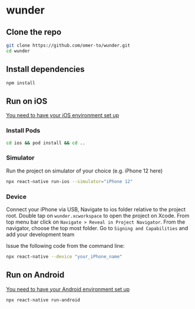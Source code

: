 # wunder

## Clone the repo

```bash
git clone https://github.com/omer-to/wunder.git
cd wunder
```

## Install dependencies

```bash
npm install
```



## Run on iOS

[You need to have your iOS environment set up](https://reactnative.dev/docs/environment-setup)

### Install Pods

```bash
cd ios && pod install && cd ..
```

### Simulator

Run the project on simulator of your choice (e.g. iPhone 12 here)
```bash
npx react-native run-ios --simulator="iPhone 12"
```

### Device

Connect your iPhone via USB,
Navigate to ios folder relative to the project root.
Double tap on `wunder.xcworkspace` to open the project on Xcode.
From top menu bar click on `Navigate > Reveal in Project Navigator`.
From the navigator, choose the top most folder. Go to `Signing and Capabilities` and add your development team

Issue the following code from the command line:

```bash
npx react-native --device "your_iPhone_name"
```

## Run on Android
[You need to have your Android environment set up](https://reactnative.dev/docs/environment-setup)

```bash
npx react-native run-android
```
